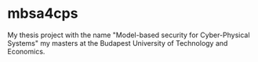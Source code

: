 # mbsa4cps
My thesis project with the name "Model-based security for Cyber-Physical Systems" my masters at the Budapest University of Technology and Economics.
